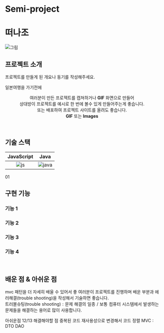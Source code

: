 # Semi-project 
# 떠나조

<p align="center">
  
 ![그림](https://github.com/rjswh0503/Travel_Jaeheon/assets/141482043/9264ced4-5860-4981-bdb6-85d72c1d34f5)

</p>



## 프로젝트 소개

<p align="justify">
프로젝트를 만들게 된 개요나 동기를 작성해주세요.

일본여행을 가기전에  
</p>

<p align="center">
여러분이 만든 프로젝트를 캡쳐하거나 <strong>GIF</strong> 화면으로 만들어 <br />
상대방이 프로젝트를 예시로 한 번에 볼수 있게 만들어주는게 좋습니다.<br />
또는 배포하여 프로젝트 사이트를 올려도 좋습니다.<br />
<strong>GIF</strong> 또는 <strong>Images</strong>
</p>

<br>

## 기술 스택

| JavaScript |    Java    | 
| :--------: | :--------: | 
|   ![js]    |  ![java]   | 
01
<br>

## 구현 기능

### 기능 1

### 기능 2

### 기능 3

### 기능 4

<br>

## 배운 점 & 아쉬운 점

<p align="justify">
mvc 패턴을 더 자세히 배울 수 있어서 좋
여러분이 프로젝트를 진행하며 배운 부분과 에러해결(trouble shooting)을 작성해서 기술하면 좋습니다.<br />
트러블슈팅(trouble shooting) : 문제 해결의 일종 / 보통 컴퓨터 시스템에서 발생하는 문제들을 해결하는 용어로 많이 사용합니다.
</p>

아쉬운점 12/13 해결해야할 점
중복된 코드 재사용성으로 변경해서 코드 정렬
MVC : DTO DAO
<br>


<!-- Stack Icon Refernces -->

[js]: ./readme-static/img/javascript.svg
[java]: ./readme-static/img/java.svg
